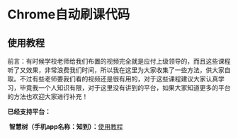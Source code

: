 # Chrome自动刷课代码

## 使用教程

​				前言：有时候学校老师给我们布置的视频完全就是应付上级领导的，而且这些课程听了又效果，非常浪费我们时间，所以我在这里为大家收集了一些方法，供大家自取。不过有些老师要我们看的视频还是很有用的，对于这些课程建议大家认真学习，毕竟我一个人知识有限，对于这里没有讲到的平台，如果大家知道更多的平台的方法也欢迎大家进行补充！

**已经支持平台：**

​		**智慧树（手机app名称：知到）：**[使用教程](./zhidao/README.md)

